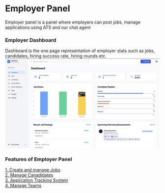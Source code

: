 # Employer Panel

Employer panel is a panel where employers can post jobs, manage applications using ATS and our chat agent


### Employer Dashboard
Dashboard is the one page representation of employer stats such as jobs, candidates, hiring success rate, hiring rounds etc.
![img.png](screenshots/employer_dashboard.png)

### Features of Employer Panel
[1. Create and manage Jobs](manage_jobs.md) \
[2. Manage Canadidates](manage_candidates.md)  \
[3. Application Tracking System](ATS.md) \
[4. Manage Teams](manage_team.md) 
